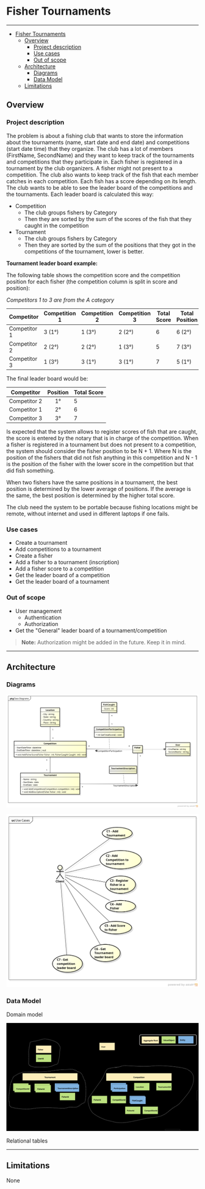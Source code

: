 # Fisher Tournaments
---

- [Fisher Tournaments](#fisher-tournaments)
  - [Overview](#overview)
    - [Project description](#project-description)
    - [Use cases](#use-cases)
    - [Out of scope](#out-of-scope)
  - [Architecture](#architecture)
    - [Diagrams](#diagrams)
    - [Data Model](#data-model)
  - [Limitations](#limitations)

## Overview

### Project description
The problem is about a fishing club that wants to store the information about the tournaments (name, start date and end date) and competitions (start date time) that they organize. The club has a lot of members (FirstName, SecondName) and they want to keep track of the tournaments and competitions that they participate in. Each fisher is registered in a tournament by the club organizers. A fisher might not present to a competition. The club also wants to keep track of the fish that each member catches in each competition. Each fish has a score depending on its length. The club wants to be able to see the leader board of the competitions and the tournaments. Each leader board is calculated this way:
- Competition
  - The club groups fishers by Category
  - Then they are sorted by the sum of the scores of the fish that they caught in the competition
- Tournament
  - The club groups fishers by Category
  - Then they are sorted by the sum of the positions that they got in the competitions of the tournament, lower is better.

**Tournament leader board example:**

The following table shows the competition score and the competition position for each fisher (the competition column is split in score and position):

*Competitors 1 to 3 are from the A category*

| Competitor   | Competition 1 | Competition 2 | Competition 3 | Total Score | Total Position |
| ------------ | ------------- | ------------- | ------------- | ----------- | -------------- |
| Competitor 1 | 3 (1°)        | 1 (3°)        | 2 (2°)        | 6           | 6 (2°)         |
| Competitor 2 | 2 (2°)        | 2 (2°)        | 1 (3°)        | 5           | 7 (3°)         |
| Competitor 3 | 1 (3°)        | 3 (1°)        | 3 (1°)        | 7           | 5 (1°)         |

The final leader board would be:

| Competitor   | Position | Total Score |
| ------------ | :------: | ----------- |
| Competitor 2 |    1°    | 5           |
| Competitor 1 |    2°    | 6           |
| Competitor 3 |    3°    | 7           |

Is expected that the system allows to register scores of fish that are caught, the score is entered by the notary that is in charge of the competition.
When a fisher is registered in a tournament but does not present to a competition, the system should consider the fisher position to be N + 1. Where N is the position of the fishers that did not fish anything in this competition and N - 1 is the position of the fisher with the lower score in the competition but that did fish something.

When two fishers have the same positions in a tournament, the best position is determined by the lower average of positions. If the average is the same, the best position is determined by the higher total score.

The club need the system to be portable because fishing locations might be remote, without internet and used in different laptops if one fails.

### Use cases
- Create a tournament
- Add competitions to a tournament
- Create a fisher
- Add a fisher to a tournament (inscription)
- Add a fisher score to a competition
- Get the leader board of a competition
- Get the leader board of a tournament

### Out of scope
- User management
  - Authentication
  - Authorization
- Get the "General" leader board of a tournament/competition

> **Note:** Authorization might be added in the future. Keep it in mind.

---
## Architecture

### Diagrams

![Class Diagram](./docs/Diagrams/../../Diagrams/TournamentClassDiagram.png)

![Use cases](Diagrams/UseCases.png)

### Data Model
Domain model

![Domain Model](Diagrams/DomainModel.png)

Relational tables

---
## Limitations
None